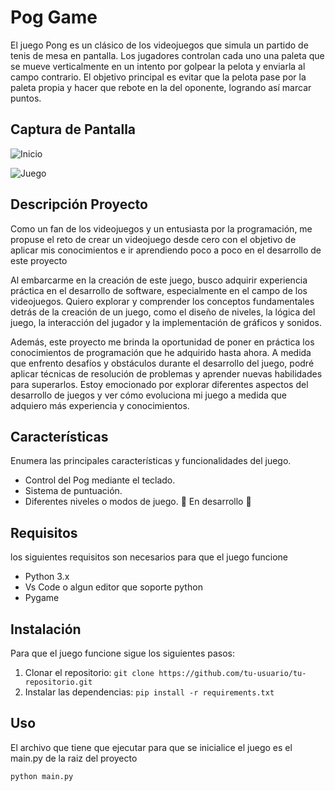 # Pog Game

El juego Pong es un clásico de los videojuegos que simula un partido de tenis de mesa en pantalla. 
Los jugadores controlan cada uno una paleta que se mueve verticalmente en un intento por golpear la pelota y enviarla al campo contrario.
El objetivo principal es evitar que la pelota pase por la paleta propia y hacer que rebote en la del oponente, logrando así marcar puntos.

## Captura de Pantalla

![Inicio](https://github.com/Dann-13/Juego_Pong/assets/112647085/248a439b-4501-46a0-9c7a-69da62a38f5f)

![Juego](https://github.com/Dann-13/Juego_Pong/assets/112647085/7adff7fa-1c5b-4f5a-9cff-024f022ab05b)



## Descripción Proyecto
Como un fan de los videojuegos y un entusiasta por la programación, me propuse el reto de crear un videojuego desde cero con el objetivo de aplicar mis conocimientos e ir aprendiendo poco a poco en el desarrollo de este proyecto

Al embarcarme en la creación de este juego, busco adquirir experiencia práctica en el desarrollo de software,
especialmente en el campo de los videojuegos. Quiero explorar y comprender los conceptos fundamentales detrás de la creación de un juego, como el diseño de niveles, la lógica del juego, 
la interacción del jugador y la implementación de gráficos y sonidos.

Además, este proyecto me brinda la oportunidad de poner en práctica los conocimientos de programación que he adquirido hasta ahora.
A medida que enfrento desafíos y obstáculos durante el desarrollo del juego, podré aplicar técnicas de resolución de problemas y aprender nuevas habilidades para superarlos. 
Estoy emocionado por explorar diferentes aspectos del desarrollo de juegos y ver cómo evoluciona mi juego a medida que adquiero más experiencia y conocimientos.

## Características

Enumera las principales características y funcionalidades del juego.

- Control del Pog mediante el teclado.
- Sistema de puntuación.
- Diferentes niveles o modos de juego. :construction: En desarrollo :construction:

## Requisitos

los siguientes requisitos son necesarios para que el juego funcione

- Python 3.x
- Vs Code o algun editor que soporte python
- Pygame

## Instalación

Para que el juego funcione sigue los siguientes pasos:

1. Clonar el repositorio: `git clone https://github.com/tu-usuario/tu-repositorio.git`
2. Instalar las dependencias: `pip install -r requirements.txt`
## Uso

El archivo que tiene que ejecutar para que se inicialice el juego es el main.py de la raiz del proyecto

```bash
python main.py

